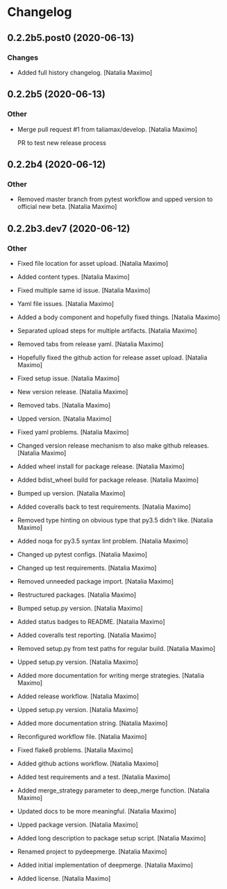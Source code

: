 # Changelog


## 0.2.2b5.post0 (2020-06-13)

### Changes

* Added full history changelog. [Natalia Maximo]


## 0.2.2b5 (2020-06-13)

### Other

* Merge pull request #1 from taliamax/develop. [Natalia Maximo]

  PR to test new release process


## 0.2.2b4 (2020-06-12)

### Other

* Removed master branch from pytest workflow and upped version to official new beta. [Natalia Maximo]


## 0.2.2b3.dev7 (2020-06-12)

### Other

* Fixed file location for asset upload. [Natalia Maximo]

* Added content types. [Natalia Maximo]

* Fixed multiple same id issue. [Natalia Maximo]

* Yaml file issues. [Natalia Maximo]

* Added a body component and hopefully fixed things. [Natalia Maximo]

* Separated upload steps for multiple artifacts. [Natalia Maximo]

* Removed tabs from release yaml. [Natalia Maximo]

* Hopefully fixed the github action for release asset upload. [Natalia Maximo]

* Fixed setup issue. [Natalia Maximo]

* New version release. [Natalia Maximo]

* Removed tabs. [Natalia Maximo]

* Upped version. [Natalia Maximo]

* Fixed yaml problems. [Natalia Maximo]

* Changed version release mechanism to also make github releases. [Natalia Maximo]

* Added wheel install for package release. [Natalia Maximo]

* Added bdist_wheel build for package release. [Natalia Maximo]

* Bumped up version. [Natalia Maximo]

* Added coveralls back to test requirements. [Natalia Maximo]

* Removed type hinting on obvious type that py3.5 didn't like. [Natalia Maximo]

* Added noqa for py3.5 syntax lint problem. [Natalia Maximo]

* Changed up pytest configs. [Natalia Maximo]

* Changed up test requirements. [Natalia Maximo]

* Removed unneeded package import. [Natalia Maximo]

* Restructured packages. [Natalia Maximo]

* Bumped setup.py version. [Natalia Maximo]

* Added status badges to README. [Natalia Maximo]

* Added coveralls test reporting. [Natalia Maximo]

* Removed setup.py from test paths for regular build. [Natalia Maximo]

* Upped setup.py version. [Natalia Maximo]

* Added more documentation for writing merge strategies. [Natalia Maximo]

* Added release workflow. [Natalia Maximo]

* Upped setup.py version. [Natalia Maximo]

* Added more documentation string. [Natalia Maximo]

* Reconfigured workflow file. [Natalia Maximo]

* Fixed flake8 problems. [Natalia Maximo]

* Added github actions workflow. [Natalia Maximo]

* Added test requirements and a test. [Natalia Maximo]

* Added merge_strategy parameter to deep_merge function. [Natalia Maximo]

* Updated docs to be more meaningful. [Natalia Maximo]

* Upped package version. [Natalia Maximo]

* Added long description to package setup script. [Natalia Maximo]

* Renamed project to pydeepmerge. [Natalia Maximo]

* Added initial implementation of deepmerge. [Natalia Maximo]

* Added license. [Natalia Maximo]


